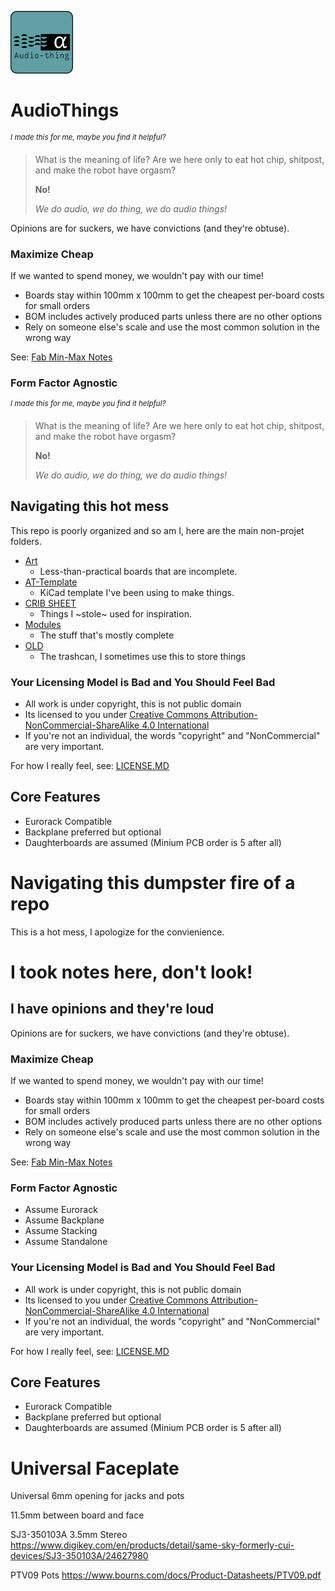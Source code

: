 ![audio, thing](./res/logo.png)

# AudioThings

<sup>*I made this for me, maybe you find it helpful?*</sup>

>What is the meaning of life? Are we here only to eat hot chip, shitpost, and make the robot have orgasm?
>
>**No!**
>
>*We do audio, we do thing, we do audio things!*

Opinions are for suckers, we have convictions (and they're obtuse).

### Maximize Cheap

If we wanted to spend money, we wouldn't pay with our time!

- Boards stay within 100mm x 100mm to get the cheapest per-board costs for small orders
- BOM includes actively produced parts unless there are no other options
- Rely on someone else's scale and use the most common solution in the wrong way

See: [Fab Min-Max Notes](./FAB_NOTES.MD)

### Form Factor Agnostic

<sup>*I made this for me, maybe you find it helpful?*</sup>

>What is the meaning of life? Are we here only to eat hot chip, shitpost, and make the robot have orgasm?
>
>**No!**
>
>*We do audio, we do thing, we do audio things!*

## Navigating this hot mess

This repo is poorly organized and so am I, here are the main non-projet folders.
- [Art](./Art/)
    - Less-than-practical boards that are incomplete.
- [AT-Template](./AT-Template/)
    - KiCad template I've been using to make things.
- [CRIB SHEET](./CRIB%20SHEET/)
    - Things I ~stole~ used for inspiration.
- [Modules](./Modules/)
    - The stuff that's mostly complete
- [OLD](./OLD/)
    - The trashcan, I sometimes use this to store things

### Your Licensing Model is Bad and You Should Feel Bad

- All work is under copyright, this is not public domain
- Its licensed to you under [Creative Commons Attribution-NonCommercial-ShareAlike 4.0 International](https://creativecommons.org/licenses/by-nc-sa/4.0/)
- If you're not an individual, the words "copyright" and "NonCommercial" are very important.

For how I really feel, see: [LICENSE.MD](./LICENSE.MD)

## Core Features

- Eurorack Compatible
- Backplane preferred but optional
- Daughterboards are assumed (Minium PCB order is 5 after all)

# Navigating this dumpster fire of a repo

This is a hot mess, I apologize for the convienience.



# I took notes here, don't look!


## I have opinions and they're loud

Opinions are for suckers, we have convictions (and they're obtuse).

### Maximize Cheap

If we wanted to spend money, we wouldn't pay with our time!

- Boards stay within 100mm x 100mm to get the cheapest per-board costs for small orders
- BOM includes actively produced parts unless there are no other options
- Rely on someone else's scale and use the most common solution in the wrong way

See: [Fab Min-Max Notes](./FAB_NOTES.MD)

### Form Factor Agnostic

- Assume Eurorack
- Assume Backplane
- Assume Stacking
- Assume Standalone

### Your Licensing Model is Bad and You Should Feel Bad

- All work is under copyright, this is not public domain
- Its licensed to you under [Creative Commons Attribution-NonCommercial-ShareAlike 4.0 International](https://creativecommons.org/licenses/by-nc-sa/4.0/)
- If you're not an individual, the words "copyright" and "NonCommercial" are very important.

For how I really feel, see: [LICENSE.MD](./LICENSE.MD)

## Core Features

- Eurorack Compatible
- Backplane preferred but optional
- Daughterboards are assumed (Minium PCB order is 5 after all)

# Universal Faceplate

Universal 6mm opening for jacks and pots

11.5mm between board and face

SJ3-350103A 3.5mm Stereo
https://www.digikey.com/en/products/detail/same-sky-formerly-cui-devices/SJ3-350103A/24627980

PTV09 Pots
https://www.bourns.com/docs/Product-Datasheets/PTV09.pdf


